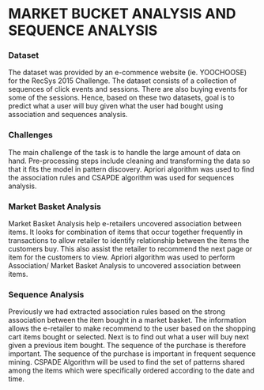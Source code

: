# MARKET BUCKET ANALYSIS AND SEQUENCE ANALYSIS
### Dataset
The dataset was provided by an e-commence website (ie. YOOCHOOSE) for the RecSys 2015 Challenge. The dataset consists of 
a collection of sequences of click events and sessions. There are also buying events for some of the sessions. Hence, based 
on these two datasets, goal is to predict what a user will buy given what the user had bought using association and 
sequences analysis. 

### Challenges
The main challenge of the task is to handle the large amount of data on hand. Pre-processing steps include cleaning and 
transforming the data so that it fits the model in pattern discovery. Apriori algorithm was used to find the association rules 
and CSAPDE algorithm was used for sequences analysis.

### Market Basket Analysis
Market Basket Analysis help e-retailers uncovered association between items. It looks for combination of items that occur 
together frequently in transactions to allow retailer to identify relationship between the items the customers buy. 
This also assist the retailer to recommend the next page or item for the customers to view.
Apriori algorithm was used to perform Association/ Market Basket Analysis to uncovered association between items. 

### Sequence Analysis 
Previously we had extracted association rules based on the strong association between the item bought in a market basket. 
The information allows the e-retailer to make recommend to the user based on the shopping cart items bought or selected. 
Next is to find out what a user will buy next given a previous item bought. The sequence of the purchase is therefore important.
The sequence of the purchase is important in frequent sequence mining. CSPADE Algorithm will be used to find the set of patterns 
shared among the items which were specifically ordered according to the date and time. 
